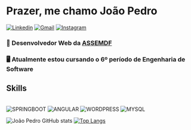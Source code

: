 # Prazer, me chamo João Pedro

[![Linkedin](https://img.shields.io/badge/LinkedIn-0077B5?style=for-the-badge&logo=linkedin&logoColor=white)](https://www.linkedin.com/in/joão-pedro-nascimento-2753341a1/)
[![Gmail](https://img.shields.io/badge/Gmail-D14836?style=for-the-badge&logo=gmail&logoColor=white)](joaopedronascimento.contato@gmail.com)
[![Instagram](https://img.shields.io/badge/Instagram-E4405F?style=for-the-badge&logo=instagram&logoColor=white)](https://www.instagram.com/jotape9411/)

### 💼 Desenvolvedor Web da <a href="https://assemdf.com/">ASSEMDF</a>
### 🖥️ Atualmente estou cursando o 6º período de Engenharia de Software

## Skills

<div style="display: inline-block;"><br />
    <img alignt="center" alt="SPRINGBOOT" scr="https://img.shields.io/badge/Spring-6DB33F?style=for-the-badge&logo=spring&logoColor=white">
    <img alignt="center" alt="ANGULAR" scr="https://img.shields.io/badge/AngularJS-E23237?style=for-the-badge&logo=angularjs&logoColor=white">
    <img alight="center" alt="WORDPRESS" src="https://img.shields.io/badge/Wordpress-21759B?style=for-the-badge&logo=wordpress&logoColor=white">
    <img alight="center" alt="MYSQL" src="https://img.shields.io/badge/MySQL-00000F?style=for-the-badge&logo=mysql&logoColor=white">
</div>

<br />

![João Pedro GitHub stats](https://github-readme-stats.vercel.app/api?username=DeveloperJotape&show_icons=true&theme=tokyonight)
[![Top Langs](https://github-readme-stats.vercel.app/api/top-langs/?username=DeveloperJotape&layout=compact)](https://github.com/DeveloperJotape/github-readme-stats)
